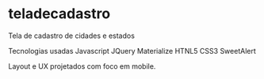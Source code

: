 # teladecadastro
Tela de cadastro de cidades e estados

Tecnologias usadas
Javascript 
JQuery
Materialize 
HTNL5 
CSS3
SweetAlert

Layout e UX projetados com foco em mobile.